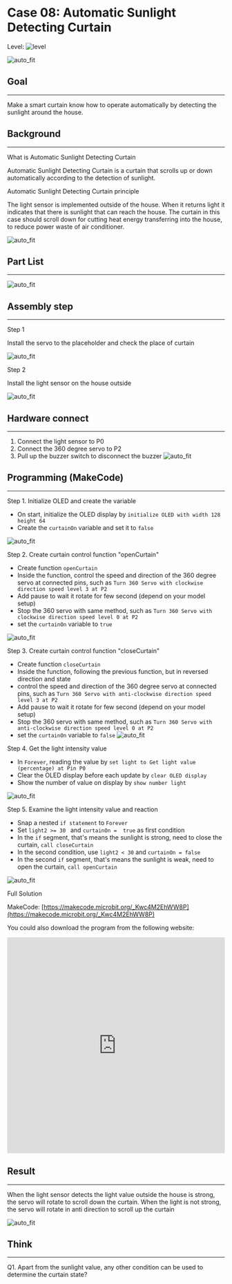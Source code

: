 # Case 08: Automatic Sunlight Detecting Curtain
Level: ![level](images/level3.png)

![auto_fit](images/Case8/blank.png)<P>

## Goal
<HR>

Make a smart curtain know how to operate automatically by detecting the sunlight around the house.<BR><P>

## Background
<HR>

<span id="subtitle">What is Automatic Sunlight Detecting Curtain </span><P>
Automatic Sunlight Detecting Curtain is a curtain that scrolls up or down automatically according to the detection of sunlight.<BR><P>

<span id="subtitle">Automatic Sunlight Detecting Curtain principle</span><P>
The light sensor is implemented outside of the house. When it returns light it indicates that there is sunlight that can reach the house. The curtain in this case should scroll down for cutting heat energy transferring into the house, to reduce power waste of air conditioner.
<BR><P>
![auto_fit](images/Case8/blank.png)<P>

## Part List
<HR>

![auto_fit](images/Case8/blank.png)<P>

 
## Assembly step
<HR>
<span id="subtitle">Step 1</span><P>
Install the servo to the placeholder and check the place of curtain<BR><P>

![auto_fit](images/Case8/Case8_ass1.png)<P>

<span id="subtitle">Step 2</span><P>
Install the light sensor on the house outside <BR><P>

![auto_fit](images/Case8/Case8_ass2.png)<P>



## Hardware connect
<HR>

1. Connect the light sensor to P0
2. Connect the 360 degree servo to P2
3. Pull up the buzzer switch to disconnect the buzzer
![auto_fit](images/Case8/Case8_hardware.png)<P>

## Programming (MakeCode)
<HR>

<span id="subtitle">Step 1. Initialize OLED and create the variable</span><P>
* On start, initialize the OLED display by `initialize OLED with width 128 height 64` 
* Create the `curtainOn` variable and set it to `false`

![auto_fit](images/Case8/Case8_p1.png)<P>

<span id="subtitle">Step 2. Create curtain control function "openCurtain"</span><P>
* Create function `openCurtain` 
* Inside the function, control the speed and direction of the 360 degree servo at connected pins, such as `Turn 360 Servo with clockwise direction speed level 3 at P2`
* Add pause to wait it rotate for few second (depend on your model setup)
* Stop the 360 servo with same method, such as `Turn 360 Servo with clockwise direction speed level 0 at P2`
* set the `curtainOn` variable to `true`

![auto_fit](images/Case8/Case8_p2.png)<P>

<span id="subtitle">Step 3. Create curtain control function "closeCurtain"</span><P>
* Create function `closeCurtain` 
* Inside the function, following the previous function, but in reversed direction and state
* control the speed and direction of the 360 degree servo at connected pins, such as `Turn 360 Servo with anti-clockwise direction speed level 3 at P2`
* Add pause to wait it rotate for few second (depend on your model setup)
* Stop the 360 servo with same method, such as `Turn 360 Servo with anti-clockwise direction speed level 0 at P2`
* set the `curtainOn` variable to `false`
![auto_fit](images/Case8/Case8_p3.png)<P>

<span id="subtitle">Step 4. Get the light intensity value</span><P>
* In `Forever`, reading the value by `set light to Get light value (percentage) at Pin P0`
* Clear the OLED display before each update by `clear OLED display`
* Show the number of value on display by `show number light`

![auto_fit](images/Case8/Case8_p4.png)<P>

<span id="subtitle">Step 5. Examine the light intensity value and reaction</span><P>

* Snap a nested `if statement` to `Forever`
* Set `light2 >= 30 ` and `curtainOn =  true` as first condition
* In the `if` segment, that's means the sunlight is strong, need to close the curtain, `call closeCurtain`
* In the second condition, use `light2 < 30` and `curtainOn = false` 
* In the second `if` segment, that's means the sunlight is weak, need to open the curtain, `call openCurtain`

![auto_fit](images/Case8/Case8_p5.png)<P>

<span id="subtitle">Full Solution<BR><P>
MakeCode: [https://makecode.microbit.org/_Kwc4M2EhWW8P](https://makecode.microbit.org/_Kwc4M2EhWW8P)<BR><P>
You could also download the program from the following website:<BR>
<iframe src="https://makecode.microbit.org/#pub:_Kwc4M2EhWW8P" width="100%" height="500" frameborder="0"></iframe>


## Result
<HR>

When the light sensor detects the light value outside the house is strong, the servo will rotate to scroll down the curtain. When the light is not strong, the servo will rotate in anti direction to scroll up the curtain

![auto_fit](images/Case8/Case8_result.png)<P>

## Think
<HR>

Q1. Apart from the sunlight value, any other condition can be used to determine the curtain state? <BR><P>
